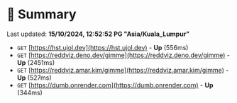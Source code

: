 # 📖 Summary
Last updated: **15/10/2024, 12:52:52 PG "Asia/Kuala_Lumpur"**

- `GET` [https://hst.ujol.dev](https://hst.ujol.dev) - **Up** (556ms)
- `GET` [https://reddviz.deno.dev/gimme](https://reddviz.deno.dev/gimme) - **Up** (2451ms)
- `GET` [https://reddviz.amar.kim/gimme](https://reddviz.amar.kim/gimme) - **Up** (527ms)
- `GET` [https://dumb.onrender.com](https://dumb.onrender.com) - **Up** (344ms)
